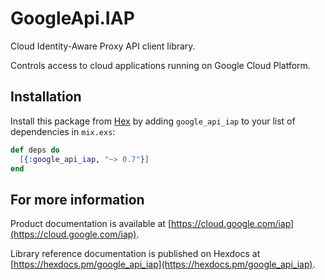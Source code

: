# GoogleApi.IAP

Cloud Identity-Aware Proxy API client library.

Controls access to cloud applications running on Google Cloud Platform.

## Installation

Install this package from [Hex](https://hex.pm) by adding
`google_api_iap` to your list of dependencies in `mix.exs`:

```elixir
def deps do
  [{:google_api_iap, "~> 0.7"}]
end
```

## For more information

Product documentation is available at [https://cloud.google.com/iap](https://cloud.google.com/iap).

Library reference documentation is published on Hexdocs at
[https://hexdocs.pm/google_api_iap](https://hexdocs.pm/google_api_iap).
